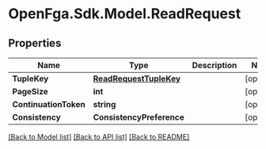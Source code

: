 # OpenFga.Sdk.Model.ReadRequest

## Properties

Name | Type | Description | Notes
------------ | ------------- | ------------- | -------------
**TupleKey** | [**ReadRequestTupleKey**](ReadRequestTupleKey.md) |  | [optional] 
**PageSize** | **int** |  | [optional] 
**ContinuationToken** | **string** |  | [optional] 
**Consistency** | **ConsistencyPreference** |  | [optional] 

[[Back to Model list]](../README.md#models) [[Back to API list]](../README.md#api-endpoints) [[Back to README]](../README.md)

